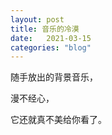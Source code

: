 ```yaml
---
layout: post
title: 音乐的冷漠
date:   2021-03-15
categories: "blog"
---
```


随手放出的背景音乐， 

漫不经心，

它还就真不美给你看了。